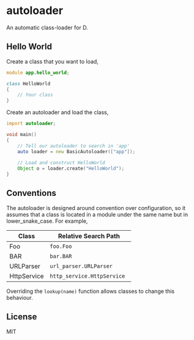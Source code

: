 # autoloader
An automatic class-loader for D.

## Hello World

Create a class that you want to load,

```d
module app.hello_world;

class HelloWorld
{
    // Your class
}
```

Create an autoloader and load the class,

```d
import autoloader;

void main()
{
    // Tell our autoloader to search in 'app'
    auto loader = new BasicAutoloader(["app"]);
    
    // Load and construct HelloWorld
    Object o = loader.create("HelloWorld");
}
```

## Conventions

The autoloader is designed around convention over configuration, so it assumes that a class is located in a module under the same name but in lower_snake_case. For example,

| Class       | Relative Search Path        |
|-------------|-----------------------------|
| Foo         | `foo.Foo                  ` |
| BAR         | `bar.BAR                  ` |
| URLParser   | `url_parser.URLParser     ` |
| HttpService | `http_service.HttpService ` |

Overriding the `lookup(name)` function allows classes to change this behaviour.

## License

MIT
